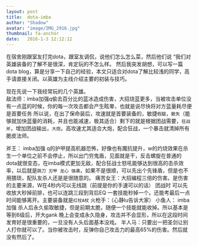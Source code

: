 ```yaml
---
layout: post
title:  dota-imba
author: "Shadow"
avatar: "image/IMG_2916.jpg"
thumbnail: fa-anchor
date:   2016-1-3 12:12:12
---
```


在宿舍刚跟室友打完dota，跟室友调侃，说他们怎么怎么菜，然后他们说 “我们对英雄装备的了解不是很深，肯定玩的不怎么样。
然后我突发胡想，可以写一篇dota blog，算是分享一下自己的经验，本文只适合对dota了解比较浅的同学，高手请直接关闭。以英雄为主线介绍主要的初装与技巧。

现在先说一下我经常玩的几个英雄。  
   敌法师：imba加强q偷去百分比的蓝冰造成伤害，大招烧蓝更多，当被攻击单位没有一点蓝的时候，你的每一次攻击都会产生眩晕，也就是说尽快将对方蓝量耗尽便是首要任务
   所以说，在出了保命装后，攻速就是首要装备的，敏捷`假腿`，`散失`（能够就加快蓝量的消耗，并且也能减速，极其适合）剩下的就是根据团战需要，`狂战斧`，增加团战输出，`大炮`，高攻速尤其适合大炮，配合狂战，一个暴击就清掉所有脆皮法师。
  
  斧王： imba加强 q的护甲提高机器恐怖，好像也有魔抗提升，w的灼烧效果在杀生一个单位之前不会停止，所以出门穷鬼盾，见面就是干，反击螺旋在普通的dota就很变态，在imba模式更加无敌，配合狂战士怒吼能够达到很高的击杀效率，以后就是`跳刀 刃甲 龙心 强袭`，如果不是很顺，可以先出个先锋盾，但是也不用猥琐，配队友杀人还是是很随意的。
  痛苦女王：大招编程三倍的伤害。是伤害的主要来源，W在4秒内可以无线跳（前提是你的手速可以的话） 团战时 可以先收放大秒掉前排，也可以连跳三段到背后EQ 一套技能秒掉一个。还能考最后一点时间能够离开。主要装备就是`红杖A杖`
  火枪手：（心静lu告诉大家）
  小鱼人： imba加强 杀人后永久偷取敏捷，但是前期太脆，随便一个技能就能收掉。所以基本是等到6级后，开大gank 晚上会变成永久隐身，攻击并不会显形，所以在这段时间发育好是很重要的，一旦没有人头后面基本没戏。
  半人马：只要出一把圣剑让别人打你就可以了。当你被攻击时，反弹你自己攻击力的最高65%的伤害。然后就没有然后了。
  
